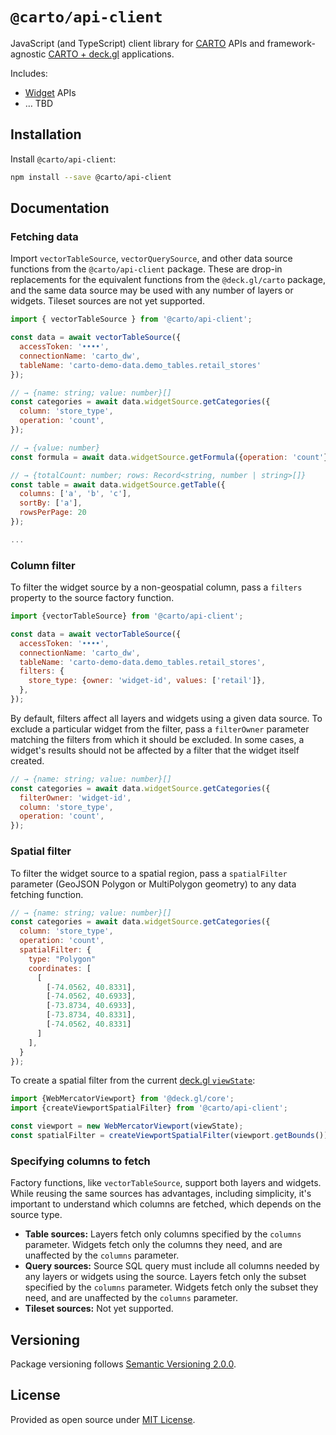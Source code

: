 # `@carto/api-client`

JavaScript (and TypeScript) client library for [CARTO](https://carto.com/) APIs and framework-agnostic [CARTO + deck.gl](https://docs.carto.com/carto-for-developers/carto-for-deck.gl) applications.

Includes:

- [Widget](https://docs.carto.com/carto-for-developers/carto-for-react/guides/widgets) APIs
- &hellip; TBD

## Installation

Install `@carto/api-client`:

```bash
npm install --save @carto/api-client
```

## Documentation

### Fetching data

Import `vectorTableSource`, `vectorQuerySource`, and other data source functions
from the `@carto/api-client` package. These are drop-in replacements for the equivalent functions from the `@deck.gl/carto` package, and the same data source may be used with any number of layers or widgets. Tileset sources are not yet supported.

```javascript
import { vectorTableSource } from '@carto/api-client';

const data = await vectorTableSource({
  accessToken: '••••',
  connectionName: 'carto_dw',
  tableName: 'carto-demo-data.demo_tables.retail_stores'
});

// → {name: string; value: number}[]
const categories = await data.widgetSource.getCategories({
  column: 'store_type',
  operation: 'count',
});

// → {value: number}
const formula = await data.widgetSource.getFormula({operation: 'count'});

// → {totalCount: number; rows: Record<string, number | string>[]}
const table = await data.widgetSource.getTable({
  columns: ['a', 'b', 'c'],
  sortBy: ['a'],
  rowsPerPage: 20
});

...
```

### Column filter

To filter the widget source by a non-geospatial column, pass a `filters`
property to the source factory function.

```javascript
import {vectorTableSource} from '@carto/api-client';

const data = await vectorTableSource({
  accessToken: '••••',
  connectionName: 'carto_dw',
  tableName: 'carto-demo-data.demo_tables.retail_stores',
  filters: {
    store_type: {owner: 'widget-id', values: ['retail']},
  },
});
```

By default, filters affect all layers and widgets using a given data source. To
exclude a particular widget from the filter, pass a `filterOwner` parameter
matching the filters from which it should be excluded. In some cases, a widget's
results should not be affected by a filter that the widget itself created.

```javascript
// → {name: string; value: number}[]
const categories = await data.widgetSource.getCategories({
  filterOwner: 'widget-id',
  column: 'store_type',
  operation: 'count',
});
```

### Spatial filter

To filter the widget source to a spatial region, pass a `spatialFilter` parameter (GeoJSON Polygon or MultiPolygon geometry) to any data fetching function.

```javascript
// → {name: string; value: number}[]
const categories = await data.widgetSource.getCategories({
  column: 'store_type',
  operation: 'count',
  spatialFilter: {
    type: "Polygon"
    coordinates: [
      [
        [-74.0562, 40.8331],
        [-74.0562, 40.6933],
        [-73.8734, 40.6933],
        [-73.8734, 40.8331],
        [-74.0562, 40.8331]
      ]
    ],
  }
});
```

To create a spatial filter from the current [deck.gl `viewState`](https://deck.gl/docs/developer-guide/views#using-a-view-with-view-state):

```javascript
import {WebMercatorViewport} from '@deck.gl/core';
import {createViewportSpatialFilter} from '@carto/api-client';

const viewport = new WebMercatorViewport(viewState);
const spatialFilter = createViewportSpatialFilter(viewport.getBounds());
```

### Specifying columns to fetch

Factory functions, like `vectorTableSource`, support both layers
and widgets. While reusing the same sources has advantages, including simplicity, it's important to understand which columns are fetched, which
depends on the source type.

- **Table sources:** Layers fetch only columns specified by the `columns`
  parameter. Widgets fetch only the columns they need, and are unaffected by
  the `columns` parameter.
- **Query sources:** Source SQL query must include all columns needed by any
  layers or widgets using the source. Layers fetch only the subset specified
  by the `columns` parameter. Widgets fetch only the subset they need, and are unaffected by the `columns` parameter.
- **Tileset sources:** Not yet supported.

## Versioning

Package versioning follows [Semantic Versioning 2.0.0](https://semver.org/).

## License

Provided as open source under [MIT License](./LICENSE.md).
